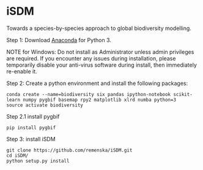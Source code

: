 # iSDM
Towards a species-by-species approach to global biodiversity modelling.


Step 1: Download [Anaconda](https://www.continuum.io/downloads) for Python 3.

NOTE for Windows:
Do not install as Administrator unless admin privileges are required. If you encounter any issues during installation, please temporarily disable your anti-virus software during install, then immediately re-enable it.

Step 2: Create a python environment and install the following packages:
```
conda create --name=biodiversity six pandas ipython-notebook scikit-learn numpy pygbif basemap rpy2 matplotlib xlrd numba python=3
source activate biodiversity
```

Step 2.1 install pygbif
```
pip install pygbif
```

Step 3: install iSDM 
```
git clone https://github.com/remenska/iSDM.git
cd iSDM/
python setup.py install
```

